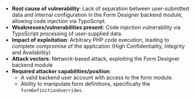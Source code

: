 - **Root cause of vulnerability**: Lack of separation between user-submitted data and internal configuration in the Form Designer backend module, allowing code injection via TypoScript.
- **Weaknesses/vulnerabilities present**: Code injection vulnerability via TypoScript processing of user-supplied data.
- **Impact of exploitation**: Arbitrary PHP code execution, leading to complete compromise of the application (High Confidentiality, Integrity and Availability)
- **Attack vectors**: Network-based attack, exploiting the Form Designer backend module
- **Required attacker capabilities/position**:
    - A valid backend user account with access to the form module.
    - Ability to manipulate form definitions, specifically the `formDefinitionOverrides`.